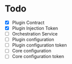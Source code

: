 # Todo

- [x] Plugin Contract
- [x] Plugin Injection Token
- [ ] Orchestration Service
- [ ] Plugin configuration
- [ ] Plugin configuration token
- [ ] Core configuration
- [ ] Core configuration token
